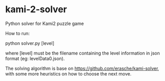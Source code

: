 # kami-2-solver
Python solver for Kami2 puzzle game

How to run:

  python solver.py [level]
  
where [level] must be the filename containing the level information in json format (eg: levelData0.json).
  
The solving algorithm is base on https://github.com/erasche/kami-solver, with some more heuristics on how to choose the next move.
